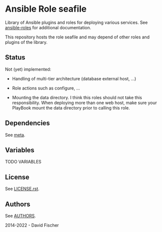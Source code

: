 # Ansible Role seafile

Library of Ansible plugins and roles for deploying various services.
See [ansible-roles](https://github.com/davidfischer-ch/ansible-roles) for additional documentation.

This repository hosts the role seafile and may depend of other roles and plugins of the library.

## Status

Not (yet) implemented:

* Handling of multi-tier architecture (database external host, ...)

* Role actions such as configure, ...
* Mounting the data directory. I think this roles should not take this responsibility. When deploying more than one web host, make sure your PlayBook mount the data directory prior to calling this role.

## Dependencies

See [meta](meta/main.yml).

## Variables

TODO VARIABLES

## License

See [LICENSE.rst](LICENSE.rst).

## Authors

See [AUTHORS](AUTHORS).

2014-2022 - David Fischer
